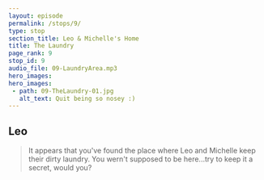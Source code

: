 ```yaml
---
layout: episode
permalink: /stops/9/
type: stop
section_title: Leo & Michelle's Home
title: The Laundry
page_rank: 9
stop_id: 9
audio_file: 09-LaundryArea.mp3
hero_images:
hero_images:
 - path: 09-TheLaundry-01.jpg
   alt_text: Quit being so nosey :)
---
```


## Leo

>It appears that you've found the place where Leo and Michelle keep their dirty laundry. You wern't supposed to be here...try to keep it a secret, would you?
